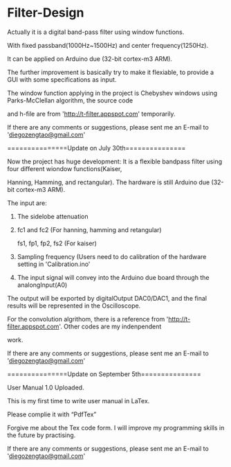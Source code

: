 Filter-Design
=============

Actually it is a digital band-pass filter using window functions.

With fixed passband(1000Hz~1500Hz) and center frequency(1250Hz).

It can be applied on Arduino due (32-bit cortex-m3 ARM).

The further improvement is basically try to make it flexiable, to provide a GUI with some specifications as input.

The window function applying in the project is Chebyshev windows using Parks-McClellan algorithm, the source code 

and h-file are from 'http://t-filter.appspot.com' temporarily.

If there are any comments or suggestions, please sent me an E-mail to 'diegozengtao@gmail.com'


===============Update on July 30th===============

Now the project has huge development: It is a flexible bandpass filter using four different wiondow functions(Kaiser,

Hanning, Hamming, and rectangular). The hardware is still  Arduino due (32-bit cortex-m3 ARM).

The input are: 

1. The sidelobe attenuation 

2. fc1 and fc2 (For hanning, hamming and retangular)
                   
   fs1, fp1, fp2, fs2 (For kaiser)
                      
3. Sampling frequency (Users need to do calibration of the hardware setting in 'Calibration.ino'
                   
4. The input signal will convey into the Arduino due board through the analongInput(A0)
                   
The output will be exported by digitalOutput DAC0/DAC1, and the final results will be represented in the Oscilloscope. 

For the convolution algrithom, there is a reference from 'http://t-filter.appspot.com'. Other codes are my indenpendent 

work.

If there are any comments or suggestions, please sent me an E-mail to 'diegozengtao@gmail.com'

===============Update on September 5th===============

User Manual 1.0 Uploaded.

This is my first time to write user manual in LaTex.

Please complie it with “PdfTex”

Forgive me about the Tex code form. I will improve my programming skills in the future by practising.

If there are any comments or suggestions, please sent me an E-mail to 'diegozengtao@gmail.com'
